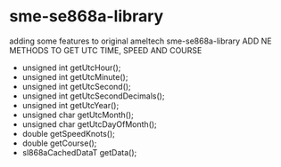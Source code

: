 # sme-se868a-library
adding some features to original ameltech sme-se868a-library
ADD NE METHODS TO GET UTC TIME, SPEED AND COURSE
*    unsigned int getUtcHour();
*   unsigned int getUtcMinute();
*    unsigned int getUtcSecond();
*    unsigned int getUtcSecondDecimals();
*    unsigned int getUtcYear();
*    unsigned char getUtcMonth();
*    unsigned char getUtcDayOfMonth();
*    double getSpeedKnots();
*    double getCourse();
 *   sl868aCachedDataT getData();
